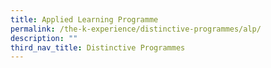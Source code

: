 ```yaml
---
title: Applied Learning Programme
permalink: /the-k-experience/distinctive-programmes/alp/
description: ""
third_nav_title: Distinctive Programmes
---
```

